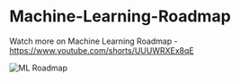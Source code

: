 # Machine-Learning-Roadmap
Watch more on Machine Learning Roadmap - https://www.youtube.com/shorts/UUUWRXEx8qE

![ML Roadmap](https://github.com/user-attachments/assets/d6c8cee0-0a8f-496c-bc45-1a709936b49d)

